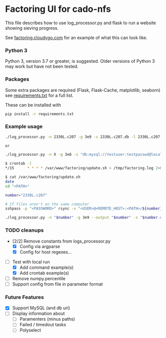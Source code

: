 Factoring UI for cado-nfs
=========================

This file describes how to use log_processor.py and flask to run a website
showing sieving progress.

See [factoring.cloudygo.com](http://factoring.cloudygo.com) for an example of
what this can look like.

### Python 3

Python 3, version 3.7 or greater, is suggested. Older versions of Python 3 may
work but have not been tested.

### Packages

Some extra packages are required (Flask, Flask-Cache, matplotlib, seaborn) see
[requirements.txt](requirements.txt) for a full list.

These can be installed with

```bash
pip install -r requirements.txt
```

### Example usage

```bash
./log_processor.py -n 2330L.c207 -g 3e9 -s 2330L.c207.db -l 2330L.c207.log

or

./log_processor.py -n X -g 3e6 -s "db:mysql://testuser:testpasswd@localhost/db_name" -l X.log

```

```bash
$ crontab -l
*/15      * * * * /var/www/factoring/update.sh > /tmp/factoring.log 2>&1

$ cat /var/www/factoring/update.sh
date
cd "<PATH>"

number="2330L.c207"

# If files aren't on the same computer
sshpass -p "<PASSWORD>" rsync -v "<USER>@<REMOTE_HOST>:<PATH>/${number}.{db,log}" .

./log_processor.py -n "$number" -g 3e9 --output "$number" -s "$number.db" -l "$number.log"
```


### TODO cleanups

* [2/2] Remove constants from logs_processor.py
  * [x] Config via argparse
  * [x] Config for host regexes...
* [ ] Test with local run
  * [x] Add command example(s)
  * [x] Add crontab example(s)
* [ ] Remove numpy.percentile
* [ ] Support config from file in parameter format

### Future Features

* [x] Support MySQL (and db uri)
* [ ] Display information about
  * [ ] Paramenters (minus paths)
  * [ ] Failed / timedout tasks
  * [ ] Polyselect
